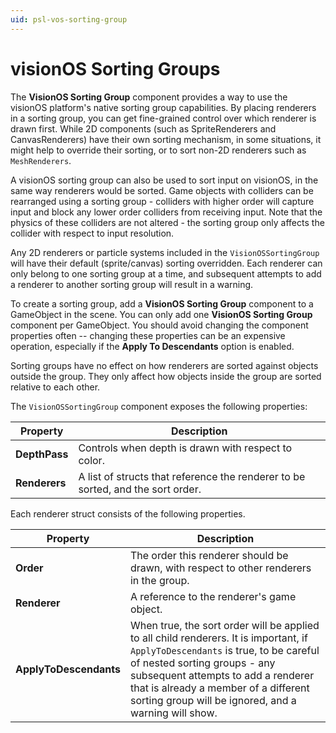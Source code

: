 ```yaml
---
uid: psl-vos-sorting-group
---
```

# visionOS Sorting Groups

The **VisionOS Sorting Group** component provides a way to use the visionOS platform's native sorting group capabilities. By placing renderers in a sorting group, you can get fine-grained control over which renderer is drawn first. While 2D components (such as SpriteRenderers and CanvasRenderers) have their own sorting mechanism, in some situations, it might help to override their sorting, or to sort non-2D renderers such as `MeshRenderers`.

A visionOS sorting group can also be used to sort input on visionOS, in the same way renderers would be sorted. Game objects with colliders can be rearranged using a sorting group - colliders with higher order will capture input and block any lower order colliders from receiving input. Note that the physics of these colliders are not altered - the sorting group only affects the collider with respect to input resolution.

Any 2D renderers or particle systems included in the `VisionOSSortingGroup` will have their default (sprite/canvas) sorting overridden. Each renderer can only belong to one sorting group at a time, and subsequent attempts to add a renderer to another sorting group will result in a warning.

To create a sorting group, add a **VisionOS Sorting Group** component to a GameObject in the scene. You can only add one **VisionOS Sorting Group** component per GameObject. You should avoid changing the component properties often -- changing these properties can be an expensive operation, especially if the **Apply To Descendants** option is enabled.

Sorting groups have no effect on how renderers are sorted against objects outside the group. They only affect how objects inside the group are sorted relative to each other.

The `VisionOSSortingGroup` component exposes the following properties:

| **Property** | **Description** |
| --- | --- |
| **DepthPass** | Controls when depth is drawn with respect to color. |
| **Renderers** | A list of structs that reference the renderer to be sorted, and the sort order. |

Each renderer struct consists of the following properties.

| **Property** | **Description** |
| --- | --- |
| **Order** | The order this renderer should be drawn, with respect to other renderers in the group. |
| **Renderer** | A reference to the renderer's game object.|
| **ApplyToDescendants** | When true, the sort order will be applied to all child renderers. It is important, if `ApplyToDescendants` is true, to be careful of nested sorting groups - any subsequent attempts to add a renderer that is already a member of a different sorting group will be ignored, and a warning will show. |
